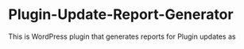 # Plugin-Update-Report-Generator
This is WordPress plugin that generates reports for Plugin updates
as
